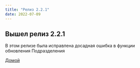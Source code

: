```yaml
---
title: "Релиз 2.2.1"
date: 2022-07-09
---
```


## Вышел релиз 2.2.1

В этом релизе была исправлена досадная ошибка в функции обновления Подразделения

[Домой](https://imercury13.github.io/ya360)
